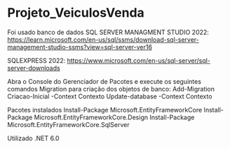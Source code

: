 # Projeto_VeiculosVenda

Foi usado banco de dados SQL SERVER MANAGMENT STUDIO 2022: 
https://learn.microsoft.com/en-us/sql/ssms/download-sql-server-management-studio-ssms?view=sql-server-ver16

SQLEXPRESS 2022:
https://www.microsoft.com/en-us/sql-server/sql-server-downloads

Abra o Console do Gerenciador de Pacotes e execute os seguintes comandos Migration para criação dos objetos de banco:
Add-Migration Criacao-Inicial -Context Contexto
Update-database -Context Contexto

Pacotes instalados
Install-Package Microsoft.EntityFrameworkCore
Install-Package Microsoft.EntityFrameworkCore.Design
Install-Package Microsoft.EntityFrameworkCore.SqlServer

Utilizado .NET 6.0
